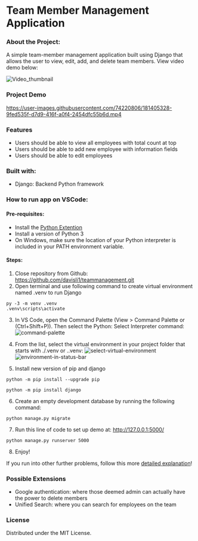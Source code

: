 # Team Member Management Application

### About the Project:
A simple team-member management application built using Django that allows the user to view, edit, add, and delete team members. View video demo below:

![Video_thumbnail](https://user-images.githubusercontent.com/74220806/181405393-094ba0e6-a0b5-4da3-8e93-dfe9b1161b35.png)

### Project Demo
https://user-images.githubusercontent.com/74220806/181405328-9fed535f-d7d9-416f-a0f4-2454dfc55b6d.mp4

### Features
* Users should be able to view all employees with total count at top
* Users should be able to add new employee with information fields
* Users should be able to edit employees

### Built with:
* Django: Backend Python framework 

### How to run app on VSCode:
#### Pre-requisites:
* Install the <a href="https://marketplace.visualstudio.com/items?itemName=ms-python.python" target="_blank">Python Extention</a>
* Install a version of Python 3
* On Windows, make sure the location of your Python interpreter is included in your PATH environment variable.

#### Steps:
1. Close repository from Github: https://github.com/davisli1/teammanagement.git
2. Open terminal and use following command to create virtual environment named .venv to run Django 
```
py -3 -m venv .venv
.venv\scripts\activate
```
3. In VS Code, open the Command Palette (View > Command Palette or (Ctrl+Shift+P)). Then select the Python: Select Interpreter command:
![command-palette](https://user-images.githubusercontent.com/74220806/181405631-6d41a13a-717b-445a-a976-a27637d157dd.png)

4. From the list, select the virtual environment in your project folder that starts with ./.venv or .\.venv:
![select-virtual-environment](https://user-images.githubusercontent.com/74220806/181405644-e08afd03-f595-44be-a44d-9be8eec2db59.png)
![environment-in-status-bar](https://user-images.githubusercontent.com/74220806/181405692-4b8e255f-0ca0-44ec-b501-eb2f742981a4.png)

5. Install new version of pip and django
```
python -m pip install --upgrade pip
```
```
python -m pip install django
```
6. Create an empty development database by running the following command:
```
python manage.py migrate
```
7. Run this line of code to set up demo at: http://127.0.0.1:5000/
```
python manage.py runserver 5000
```
8. Enjoy!

If you run into other further problems, follow this more <a href="https://code.visualstudio.com/docs/python/tutorial-django#:~:text=Open%20the%20project%20folder%20in,the%20File%20%3E%20Open%20Folder%20command.&text=Run%20Terminal%3A%20Create%20New%20Terminal,by%20running%20its%20activation%20script." target="_blank">detailed explanation</a>! 

### Possible Extensions
* Google authentication: where those deemed admin can actually have the power to delete members
* Unified Search: where you can search for employees on the team

### License
Distributed under the MIT License.
